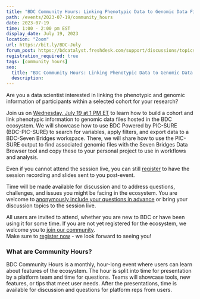 ```yaml
---
title: "BDC Community Hours: Linking Phenotypic Data to Genomic Data Files"
path: /events/2023-07-19/community_hours
date: 2023-07-19
time: 1:00 - 2:00 pm EST
display_date: July 19, 2023
location: "Zoom"
url: https://bit.ly/BDC-July
forum_post: https://bdcatalyst.freshdesk.com/support/discussions/topics/60000407512
registration_required: true
tags: [community hours]
seo:
  title: "BDC Community Hours: Linking Phenotypic Data to Genomic Data Files"
  description:
---
```

Are you a data scientist interested in linking the phenotypic and genomic information of participants within a selected cohort for your research?

Join us on [Wednesday, July 19 at 1 PM ET](https://bit.ly/BDC-July) to learn how to build a cohort and link phenotypic information to genomic data files hosted in the BDC ecosystem. We will showcase how to use BDC Powered by PIC-SURE (BDC-PIC-SURE) to search for variables, apply filters, and export data to a BDC-Seven Bridges workspace. There, we will share how to use the PIC-SURE output to find associated genomic files with the Seven Bridges Data Browser tool and copy these to your personal project to use in workflows and analysis.

Even if you cannot attend the session live, you can still [register](http://bit.ly/BDC-July) to have the session recording and slides sent to you post-event.

Time will be made available for discussion and to address questions, challenges, and issues you might be facing in the ecosystem. You are welcome to [anonymously include your questions in advance](https://forms.gle/iPifJTM5q2eeKa7UA) or bring your discussion topics to the session live.

All users are invited to attend, whether you are new to BDC or have been using it for some time. If you are not yet registered for the ecosystem, we welcome you to [join our community](https://biodatacatalyst.nhlbi.nih.gov/contact/ecosystem/).\
Make sure to [register now](http://bit.ly/BDC-July) - we look forward to seeing you!

### What are Community Hours?

BDC Community Hours is a monthly, hour-long event where users can learn about features of the ecosystem. The hour is split into time for presentation by a platform team and time for questions. Teams will showcase tools, new features, or tips that meet user needs. After the presentations, time is available for discussion and questions for platform reps from users.